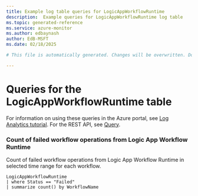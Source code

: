 ```yaml
---
title: Example log table queries for LogicAppWorkflowRuntime
description:  Example queries for LogicAppWorkflowRuntime log table
ms.topic: generated-reference
ms.service: azure-monitor
ms.author: edbaynash
author: EdB-MSFT
ms.date: 02/18/2025

# This file is automatically generated. Changes will be overwritten. Do not change this file directly. 

---
```


# Queries for the LogicAppWorkflowRuntime table

For information on using these queries in the Azure portal, see [Log Analytics tutorial](/azure/azure-monitor/logs/log-analytics-tutorial). For the REST API, see [Query](/rest/api/loganalytics/query).


### Count of failed workflow operations from Logic App Workflow Runtime  


Count of failed workflow operations from Logic App Workflow Runtime in selected time range for each workflow.  

```query
LogicAppWorkflowRuntime
| where Status == "Failed"
| summarize count() by WorkflowName
```

